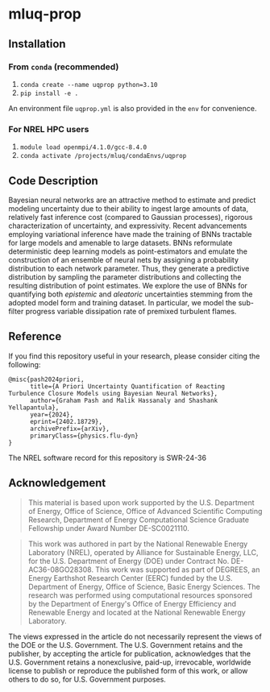 # mluq-prop

## Installation
### From `conda` (recommended)

1. `conda create --name uqprop python=3.10`
2. `pip install -e .`

An environment file `uqprop.yml` is also provided in the `env` for convenience.

### For NREL HPC users
1. `module load openmpi/4.1.0/gcc-8.4.0`
2. `conda activate /projects/mluq/condaEnvs/uqprop`

## Code Description
Bayesian neural networks are an attractive method to estimate and predict modeling uncertainty due to their ability to ingest large amounts of data, relatively fast inference cost (compared to Gaussian processes), rigorous characterization of uncertainty, and expressivity. Recent advancements employing variational inference have made the training of BNNs tractable for large models and amenable to large datasets. BNNs reformulate deterministic deep learning models as point-estimators and emulate the construction of an ensemble of neural nets by assigning a probability distribution to each network parameter. Thus, they generate a predictive distribution by sampling the parameter distributions and collecting the resulting distribution of point estimates. We explore the use of BNNs for quantifying both _epistemic_ and _aleatoric_ uncertainties stemming from the adopted model form and training dataset. In particular, we model the sub-filter progress variable dissipation rate of premixed turbulent flames.

## Reference
If you find this repository useful in your research, please consider citing the following:
```
@misc{pash2024priori,
      title={A Priori Uncertainty Quantification of Reacting Turbulence Closure Models using Bayesian Neural Networks}, 
      author={Graham Pash and Malik Hassanaly and Shashank Yellapantula},
      year={2024},
      eprint={2402.18729},
      archivePrefix={arXiv},
      primaryClass={physics.flu-dyn}
}
```
The NREL software record for this repository is SWR-24-36

## Acknowledgement
> This material is based upon work supported by the U.S. Department of Energy, Office of Science, Office of Advanced Scientific Computing Research, Department of Energy Computational Science Graduate Fellowship under Award Number DE-SC0021110.

> This work was authored in part by the National Renewable Energy Laboratory (NREL), operated by Alliance for Sustainable Energy, LLC, for the U.S. Department of Energy (DOE) under Contract No. DE-AC36-08GO28308. This work was supported as part of DEGREES, an Energy Earthshot Research Center (EERC) funded by the U.S. Department of Energy, Office of Science, Basic Energy Sciences. The research was performed using computational resources sponsored by the Department of Energy's Office of Energy Efficiency and Renewable Energy and located at the National Renewable Energy Laboratory.

The views expressed in the article do not necessarily represent the views of the DOE or the U.S. Government. The U.S. Government retains and the publisher, by accepting the article for publication, acknowledges that the U.S. Government retains a nonexclusive, paid-up, irrevocable, worldwide license to publish or reproduce the published form of this work, or allow others to do so, for U.S. Government purposes.
